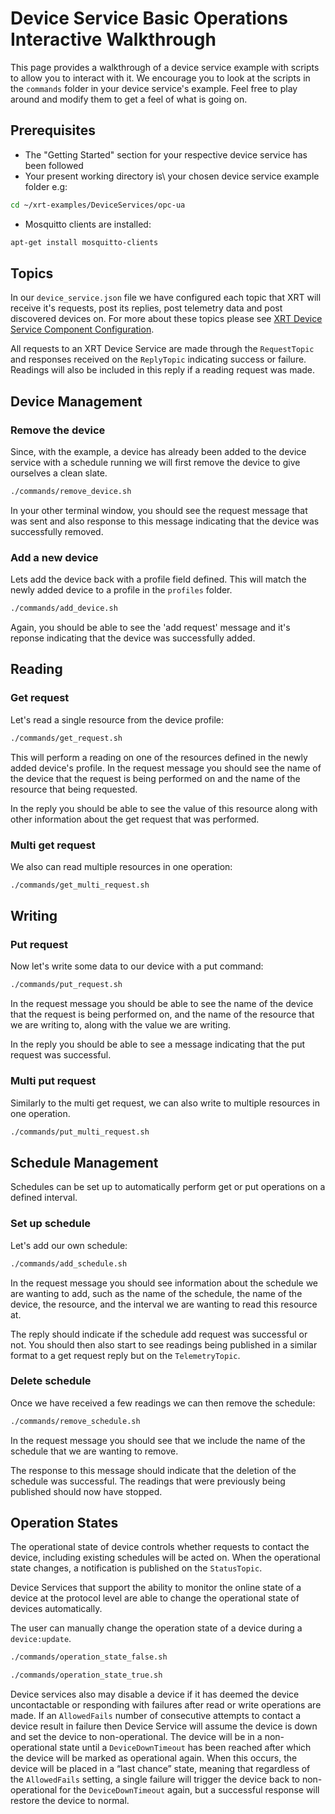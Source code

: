 # Device Service Basic Operations Interactive Walkthrough

This page provides a walkthrough of a device service example with scripts to allow you to interact with it. 
We encourage you to look at the scripts in the `commands` folder in your device service's example. Feel free to play around and modify them to get a feel of what is going on.

## Prerequisites

* The "Getting Started" section for your respective device service has been followed 
* Your present working directory is\ your chosen device service example folder e.g:

```bash
cd ~/xrt-examples/DeviceServices/opc-ua
```

* Mosquitto clients are installed:

```bash
apt-get install mosquitto-clients
```

## Topics

In our `device_service.json` file we have configured each topic that XRT will receive it's requests, post its replies, post telemetry data and post discovered devices on. 
For more about these topics please see [XRT Device Service Component Configuration](https://docs.iotechsys.com/edge-xrt20/device-service-components/device-service-component-configuration.html).   

All requests to an XRT Device Service are made through the `RequestTopic` and responses received on the `ReplyTopic` indicating success or failure.
Readings will also be included in this reply if a reading request was made.


## Device Management

### Remove the device
Since, with the example, a device has already been added to the device service with a schedule running we will first remove the device to give ourselves a clean slate.

```bash
./commands/remove_device.sh
```

In your other terminal window, you should see the request message that was sent and also response to this message indicating that the device was successfully removed. 

### Add a new device
Lets add the device back with a profile field defined. This will match the newly added device to a profile in the `profiles` folder.

```bash
./commands/add_device.sh
```

Again, you should be able to see the 'add request' message and it's reponse indicating that the device was successfully added. 

## Reading 

### Get request
Let's read a single resource from the device profile:

```bash
./commands/get_request.sh
```
This will perform a reading on one of the resources defined in the newly added device's profile. In the request message you should see the name of 
the device that the request is being performed on and the name of the resource that being requested. 

In the reply you should be able to see the value of this resource along with other information about the get request that was performed. 

### Multi get request
We also can read multiple resources in one operation:

```bash
./commands/get_multi_request.sh
```

## Writing

### Put request
Now let's write some data to our device with a put command:

```bash
./commands/put_request.sh
```

In the request message you should be able to see the name of the device that the request is being performed on, 
and the name of the resource that we are writing to, along with the value we are writing. 

In the reply you should be able to see a message indicating that the put request was successful. 

### Multi put request
Similarly to the multi get request, we can also write to multiple resources in one operation.

```bash
./commands/put_multi_request.sh
```

## Schedule Management

Schedules can be set up to automatically perform get or put operations on a defined interval.

### Set up schedule
Let's add our own schedule:
```bash
./commands/add_schedule.sh
```

In the request message you should see information about the schedule we are wanting to add, such as the name of the schedule, the name of the device, 
the resource, and the interval we are wanting to read this resource at. 

The reply should indicate if the schedule add request was successful or not. 
You should then also start to see readings being published in a similar format to a get request reply but on the `TelemetryTopic`.

### Delete schedule
Once we have received a few readings we can then remove the schedule:
```bash
./commands/remove_schedule.sh
```

In the request message you should see that we include the name of the schedule that we are wanting to remove. 

The response to this message should indicate that the deletion of the schedule was successful. The readings that were previously being published should now have stopped.

## Operation States

The operational state of device controls whether requests to contact the device, including existing schedules will be acted on.
When the operational state changes, a notification is published on the `StatusTopic`.

Device Services that support the ability to monitor the online state of a device at the protocol level
are able to change the operational state of devices automatically.

The user can manually change the operation state of a device during a `device:update`.

```bash
./commands/operation_state_false.sh
```
```bash
./commands/operation_state_true.sh
```

Device services also may disable a device if it has deemed the device uncontactable or responding with failures after
read or write operations are made. 
If an `AllowedFails` number of consecutive attempts to contact a device result in failure then Device Service 
will assume the device is down and set the device to non-operational. 
The device will be in a non-operational state until a `DeviceDownTimeout` has been reached after which the device 
will be marked as operational again. 
When this occurs, the device will be placed in a “last chance” state, meaning that regardless of the `AllowedFails` 
setting, a single failure will trigger the device back to non-operational for the `DeviceDownTimeout` again, but a successful response 
will restore the device to normal.
